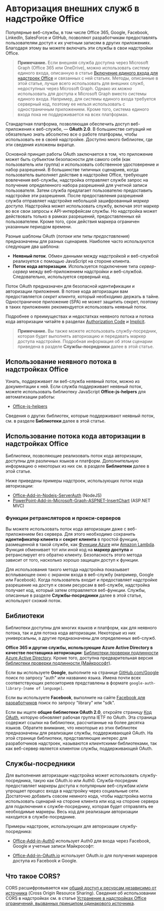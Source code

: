 # <a name="authorize-external-services-in-your-office-add-in"></a>Авторизация внешних служб в надстройке Office

Популярные веб-службы, в том числе Office 365, Google, Facebook, LinkedIn, SalesForce и GitHub, позволяют разработчикам предоставлять пользователям доступ к их учетным записям в других приложениях. Благодаря этому вы можете включать эти службы в свои надстройки Office.

>**Примечание.** Если внешняя служба доступна через Microsoft Graph (Office 365 или OneDrive), можно использовать систему единого входа, описанную в статье [Включение единого входа для надстроек Office](http://dev.office.com/docs/add-ins/develop/sso-in-office-add-ins) и связанных с ней статьях. Методы, описанные в этой статье, лучше всего использовать для внешних служб, недоступных через Microsoft Graph. Однако их *можно* использовать для доступа к Microsoft Graph вместо системы единого входа. Например, для системы единого входа требуется серверный код, поэтому ее нельзя использовать с одностраничным приложением. Кроме того, система единого входа пока не поддерживается на всех платформах.

Стандартная платформа, позволяющая обеспечить доступ веб-приложения к веб-службе, — **OAuth 2.0**. В большинстве ситуаций не обязательно знать абсолютно все о работе платформы, чтобы использовать ее в своей надстройке. Доступно много библиотек, где эти сведения изложены вкратце.

Основной принцип работы OAuth заключается в том, что приложение может быть субъектом безопасности для самого себя (как пользователь или группа) и использовать собственное удостоверение и набор разрешений. В большинстве типичных сценариев, когда пользователь выполняет действие в надстройке Office, требующее вовлечения веб-службы, надстройка отправляет службе запрос на получение определенного набора разрешений для учетной записи пользователя. Затем служба предлагает пользователю предоставить надстройке эти разрешения. После предоставления разрешений служба отправляет надстройке небольшой зашифрованный *маркер доступа*. Надстройка может использовать службу, включая этот маркер во все свои запросы к API-интерфейсам службы. Но надстройка может действовать только в рамках разрешений, предоставленных ей пользователем. Кроме того, срок действия маркера ограничен указанным периодом времени.

Разные шаблоны OAuth (*потоки* или *типы предоставления*) предназначены для разных сценариев. Наиболее часто используются следующие два шаблона:

- **Неявный поток**. Обмен данными между надстройкой и веб-службой реализуется с помощью JavaScript на стороне клиента.
- **Поток кода авторизации**. Используется подключение типа *сервер-сервер* между веб-приложением надстройки и веб-службой. Следовательно, используется серверный код.

Поток OAuth предназначен для безопасной идентификации и авторизации приложения. В потоке кода авторизации вам предоставляется *секрет клиента*, который необходимо держать в тайне. Одностраничное приложение (SPA) не может защитить секрет, поэтому в таких приложениях рекомендуется использовать неявный поток.

Подробнее о преимуществах и недостатках неявного потока и потока кода авторизации читайте в разделах [Authorization Code](https://tools.ietf.org/html/rfc6749#section-1.3.1) и [Implicit](https://tools.ietf.org/html/rfc6749#section-1.3.2).

>**Примечание.** Вы также можете использовать службу-посредник, которая будет выполнять авторизацию и передавать маркер доступа надстройке. Подробная информация об этом сценарии приведена в разделе **Службы-посредники** далее в этой статье.

## <a name="using-the-implicit-flow-in-office-add-ins"></a>Использование неявного потока в надстройках Office
Узнать, поддерживает ли веб-служба неявный поток, можно из документации к ней. Если служба поддерживает неявный поток, можете использовать библиотеку JavaScript **Office-js-helpers** для автоматизации работы:

- [Office-js-helpers](https://github.com/OfficeDev/office-js-helpers)

Сведения о других библиотек, которые поддерживают неявный поток, см. в разделе **Библиотеки** далее в этой статье.

## <a name="using-the-authorization-code-flow-in-office-add-ins"></a>Использование потока кода авторизации в надстройках Office

Библиотеки, позволяющие реализовать поток кода авторизации, доступны для различных языков и платформ. Дополнительную информацию о некоторых из них см. в разделе **Библиотеки** далее в этой статье.

Ниже приведены примеры надстроек, использующих поток кода авторизации:

- [Office-Add-in-Nodejs-ServerAuth](https://github.com/OfficeDev/Office-Add-in-Nodejs-ServerAuth) (NodeJS)
- [PowerPoint-Add-in-Microsoft-Graph-ASPNET-InsertChart](https://github.com/OfficeDev/PowerPoint-Add-in-Microsoft-Graph-ASPNET-InsertChart) (ASP.NET MVC)

### <a name="relayproxy-functions"></a>Функции ретрансляторов и прокси-серверов

Вы можете использовать поток кода авторизации даже с веб-приложением без сервера. Для этого необходимо сохранить **идентификатор клиента** и **секрет клиента** в простой функции, размещенной в такой службе, как [Функции Azure](https://azure.microsoft.com/en-us/services/functions) или [Amazon Lambda](https://aws.amazon.com/lambda).
Функция обменивает тот или иной код на **маркер доступа** и ретранслирует его обратно клиенту. Безопасность этого метода зависит от того, насколько хорошо защищен доступ к функции.

Для использования такого метода надстройка показывает всплывающее окно с экраном входа в веб-службу (например, Google или Facebook). Когда пользователь входит и предоставляет надстройке разрешение на доступ к своим ресурсам в веб-службе, надстройка получает код, который затем отправляется веб-функции. Службы, описанные в разделе **Службы-посредники** далее в этой статье, используют схожий поток.

## <a name="libraries"></a>Библиотеки

Библиотеки доступны для многих языков и платформ, как для неявного потока, так и для потока кода авторизации. Некоторые из них универсальны, а другие предназначены для определенных веб-служб.

**Office 365 и другие службы, использующие Azure Active Directory в качестве поставщика авторизации**: [Библиотеки проверки подлинности Azure Active Directory](https://azure.microsoft.com/en-us/documentation/articles/active-directory-authentication-libraries/). Кроме того, доступна предварительная версия [библиотеки проверки подлинности (Майкрософт)](https://www.nuget.org/packages/Microsoft.Identity.Client).

Если вы используете **Google**, выполните на странице [GitHub.com/Google](https://github.com/google) поиск по запросу "auth" или названию языка. Имена почти всех соответствующих репозиториев представлены в формате `google-auth-library-[name of language]`.

Если вы используете **Facebook**, выполните на сайте [Facebook для разработчиков](https://developers.facebook.com) поиск по запросу "library" или "sdk".

Если вы ищете **общие библиотеки OAuth 2.0**, откройте страницу [Код OAuth](http://oauth.net/code/), которую обновляет рабочая группа IETF по OAuth. Эта страница содержит ссылки на библиотеки, рассчитанные на более десятка языков. Обратите внимание, что некоторые из этих библиотек предназначены для реализации службы, поддерживающей OAuth. На этой странице библиотеки, представляющие интерес для разработчиков надстроек, называются *клиентскими* библиотеками, так как веб-сервер является клиентом службы, поддерживающей OAuth.

## <a name="middleman-services"></a>Службы-посредники

Для выполнения авторизации надстройка может использовать службу-посредника, такую как OAuth.io или Auth0. Служба-посредник предоставляет маркеры доступа к популярным веб-службам и/или упрощает процесс входа в надстройку через социальные сети. Достаточно добавить совсем немного кода, чтобы надстройка могла использовать сценарий на стороне клиента или код на стороне сервера для подключения к службе-посреднику, которая будет отправлять ее необходимые маркеры. Весь код для реализации авторизации находится в службе-посреднике.

Примеры надстроек, использующих для авторизации службу-посредника:

- [Office-Add-in-Auth0](https://github.com/OfficeDev/Office-Add-in-Auth0) использует Auth0 для входа через Facebook, Google и учетные записи Майкрософт:

- [Office-Add-in-OAuth.io](https://github.com/OfficeDev/Office-Add-in-OAuth.io) использует OAuth.io для получения маркеров доступа из Facebook и Google.

## <a name="what-is-cors"></a>Что такое CORS?

CORS расшифровывается как [общий доступ к ресурсам независимо от источника](https://developer.mozilla.org/en-US/docs/Web/HTTP/Access_control_CORS) (Cross Origin Resource Sharing). Сведения об использовании CORS в надстройках см. в статье [Устранение в надстройках Office ограничений, вызванных принципом одинакового источника](http://dev.office.com/docs/add-ins/develop/addressing-same-origin-policy-limitations).
